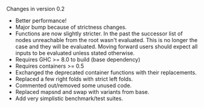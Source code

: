 Changes in version 0.2

* Better performance!
* Major bump because of strictness changes.
* Functions are now slightly stricter.
  In the past the successor list of nodes unreachable from the root wasn't evaluated.
  This is no longer the case and they will be evaluated.
  Moving forward users should expect all inputs to be evaluated unless stated otherwise.
* Requires GHC >= 8.0 to build (base dependency)
* Requires containers >= 0.5
* Exchanged the deprecated container functions with their replacements.
* Replaced a few right folds with strict left folds.
* Commented out/removed some unused code.
* Replaced mapsnd and swap with variants from base.
* Add very simplistic benchmark/test suites.